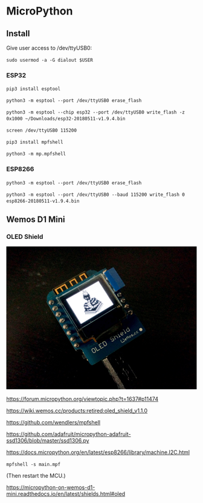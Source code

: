 # MicroPython

## Install

Give user access to /dev/ttyUSB0:

`sudo usermod -a -G dialout $USER`

### ESP32

`pip3 install esptool`

`python3 -m esptool --port /dev/ttyUSB0 erase_flash`

`python3 -m esptool --chip esp32 --port /dev/ttyUSB0 write_flash -z 0x1000 ~/Downloads/esp32-20180511-v1.9.4.bin`

`screen /dev/ttyUSB0 115200`

`pip3 install mpfshell`

`python3 -m mp.mpfshell`

### ESP8266

`python3 -m esptool --port /dev/ttyUSB0 erase_flash`

`python3 -m esptool --port /dev/ttyUSB0 --baud 115200 write_flash 0 esp8266-20180511-v1.9.4.bin`

## Wemos D1 Mini

### OLED Shield

![IMG_20160617_112945.jpg](./IMG_20160617_112945.jpg)

https://forum.micropython.org/viewtopic.php?t=1637#p11474

https://wiki.wemos.cc/products:retired:oled_shield_v1.1.0

https://github.com/wendlers/mpfshell

https://github.com/adafruit/micropython-adafruit-ssd1306/blob/master/ssd1306.py

https://docs.micropython.org/en/latest/esp8266/library/machine.I2C.html

`mpfshell -s main.mpf`

(Then restart the MCU.)

https://micropython-on-wemos-d1-mini.readthedocs.io/en/latest/shields.html#oled


